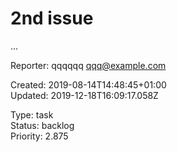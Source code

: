 # 2nd issue

...

Reporter: qqqqqq <qqq@example.com>  

Created: 2019-08-14T14:48:45+01:00  
Updated: 2019-12-18T16:09:17.058Z

Type: task  
Status: backlog  
Priority: 2.875
